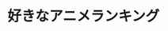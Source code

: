<!DOCTYPE html>
<html>
  <head>
    <meta charset="utf-8">
    <title>好きなアニメランキング</title>
    <link rel="stylesheet" href="stylesheet.css">
  </head>
<body>
 <h1>好きなアニメランキング</h1>
</body>
</html>  

